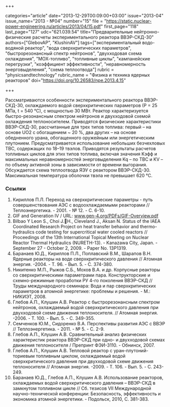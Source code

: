 +++

categories="article"
date="2013-12-29T00:09:00+03:00"
issue="2013-04"
issue_name="2013 - №04"
number="15"
file = "https://static.nuclear-power-engineering.ru/articles/2013/04/15.pdf"
first_page="118"
last_page="127"
udc="621.039.54"
title="Предварительные нейтронно- физические расчеты экспериментального реактора ВВЭР-СКД-30"
authors=["GlebovAP", "KlushinAV"]
tags=["экспериментальный водо-водяной реактор", "вода сверхкритических параметров", "быстрорезонансный спектр нейтронов", "двухходовая схема охлаждения", "МОХ-топливо", "топливные циклы", "кампанейские перегрузки", "коэффициент эффективности", "неравномерность энерговыделения", "схема теплоотвода"]
rubric = "physicsandtechnology"
rubric_name = "Физика и техника ядерных реакторов"
doi="https://doi.org/10.26583/npe.2013.4.15"

+++

Рассматриваются особенности экспериментального реактора ВВЭР-СКД-30, охлаждаемого водой сверхкритических параметров (Р = 25 МПа, t = 540 °С), с мощностью 30 МВт. Реактор характеризуется быстро-резонансным спектром нейтронов и двухходовой схемой охлаждения теплоносителем. Приводятся физические характеристики ВВЭР-СКД-30, рассчитанные для трех типов топлива: первый – на основе UO2 с обогащением ~ 20 %, два других – на основе обедненного урана, обогащенного оружейным или энергетическим плутонием. Предусматривается использование небольших безчехловых ТВС, содержащих по 18–19 твэлов. Приводятся результаты расчетов топливных циклов для этих типов топлива, включая значения Kэфф и максимальных неравномерностей энерговыделения Kq – по ТВС и KV – по объему активной зоны в зависимости от времени выгорания. Обсуждается схема теплоотвода ЯЭУ с реактором ВВЭР-СКД-30. Максимальная температура оболочки твэла не превышает 620 °С.

### Ссылки

1. Кириллов П.Л. Переход на сверхкритические параметры - путь совершенствования АЭС с водоохлаждаемыми реакторами // Теплоэнергетика. - 2001. - № 12. - С. 6-10.
2. GIF and Generation IV / URL: www.gen-4.org/PDFs/GIF-Overview.pdf
3. Bilbao Y Leon S., Choi J.H., Cleveland J., Aksan N. Status of the IAEA Coordinated Research Project on heat transfer behavior and thermo-hydraulics code testing for supercritical water cooled reactors // Proceedings of the 13th International Topical Meeting on Nuclear Reactor Thermal Hydraulics (NURETH-13). - Kanazawa City, Japan. - September 27 - October 2, 2009. - Paper Nо. 13P1319.
4. Баранаев Ю.Д., Кириллов П.Л., Поплавский В.М., Шарапов В.Н. Ядерные реакторы на воде сверхкритического давления // Атомная энергия. -2004. - Т. 96. - Вып. 5. - С. 374-380.
5. Никитенко М.П., Рыжов С.Б., Мохов В.А. и др. Корпусные реакторы со сверхкритическими параметрами пара. Конструкторские и схемно-режимные проработки РУ 4-го поколения ВВЭР-СКД // Труды международного семинара: Вода и пар сверхкритических параметров в атомной энергетике: проблемы и решения. - М.: НИКИЭТ, 2008.
6. Глебов А.П., Клушин А.В. Реактор с быстрорезонансным спектром нейтронов, охлаждаемый водой сверхкритического давления при двухходовой схеме движения теплоносителя. // Атомная энергия. -2006. - Т. 100. - Вып. 5. - С. 349-355.
7. Семченков Ю.М., Сидоренко В.А. Перспективы развития АЭС с ВВЭР // Теплоэнергетика. - 2011. - № 5. - С. 2-9.
8. Глебов А.П., Клушин А.В. Сравнительный анализ физических характеристик реактора ВВЭР-СКД при одно- и двухходовой схемах движения теплоносителя / Препринт ФЭИ-3110. - Обнинск, 2007.
9. Глебов А.П., Клушин А.В. Тепловой реактор с уран-плутоний-ториевым топливным циклом, охлаждаемый водой сверхкритического давления при двухходовой схеме движения теплоносителя // Атомная энергия. -2009. - Т. 106. - Вып. 5. - С. 243-249.
10. Баранаев Ю.Д., Глебов А.П., Клушин А.В. Использование реакторов, охлаждаемых водой сверхкритического давления – ВВЭР-СКД в замкнутом топливном цикле // Сб. тезисов VII Международной научно-технической конференции: Безопасность, эффективность и экономика атомной энергетики. - Подольск, 2010, С. 381-383.
